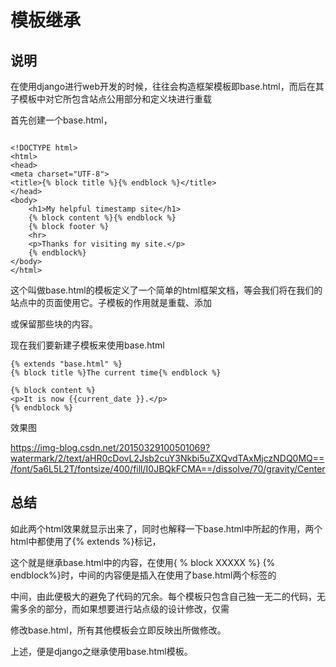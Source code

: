 # 模板继承

## 说明

在使用django进行web开发的时候，往往会构造框架模板即base.html，而后在其子模板中对它所包含站点公用部分和定义块进行重载

首先创建一个base.html， 

```

<!DOCTYPE html>
<html>
<head>
<meta charset="UTF-8">
<title>{% block title %}{% endblock %}</title>
</head>
<body>
	<h1>My helpful timestamp site</h1>
	{% block content %}{% endblock %}
	{% block footer %}
	<hr>
	<p>Thanks for visiting my site.</p>
	{% endblock%}
</body>
</html>

```



这个叫做base.html的模板定义了一个简单的html框架文档，等会我们将在我们的站点中的页面使用它。子模板的作用就是重载、添加

或保留那些块的内容。

现在我们要新建子模板来使用base.html

```
{% extends "base.html" %}
{% block title %}The current time{% endblock %}
 
{% block content %}
<p>It is now {{current_date }}.</p>
{% endblock %}

```



效果图

https://img-blog.csdn.net/20150329100501069?watermark/2/text/aHR0cDovL2Jsb2cuY3Nkbi5uZXQvdTAxMjczNDQ0MQ==/font/5a6L5L2T/fontsize/400/fill/I0JBQkFCMA==/dissolve/70/gravity/Center



## 总结

如此两个html效果就显示出来了，同时也解释一下base.html中所起的作用，两个html中都使用了{% extends  %}标记，

这个就是继承base.html中的内容，在使用{ % block XXXXX %}    {% endblock%}时，中间的内容便是插入在使用了base.html两个标签的

中间，由此便极大的避免了代码的冗余。每个模板只包含自己独一无二的代码，无需多余的部分，而如果想要进行站点级的设计修改，仅需

修改base.html，所有其他模板会立即反映出所做修改。

上述，便是django之继承使用base.html模板。